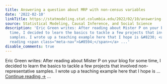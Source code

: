 ```yaml
---
title: Answering a question about MRP with non-census variables
date: '2022-02-10'
linkTitle: https://statmodeling.stat.columbia.edu/2022/02/10/answering-a-question-about-mrp-with-non-census-variables/
source: Statistical Modeling, Causal Inference, and Social Science
description: 'Eric Green writes: After reading about Mister P on your blog for some
  time, I decided to learn the basics to tackle a few projects that involved non-representative
  samples. I wrote up a teaching example here that I hope is &#8230; <a href="https://statmodeling.stat.columbia.edu/2022/02/10/answering-a-question-about-mrp-with-non-census-variables/">Continue
  reading <span class="meta-nav">&#8594;</span></a> ...'
disable_comments: true
---
```

Eric Green writes: After reading about Mister P on your blog for some time, I decided to learn the basics to tackle a few projects that involved non-representative samples. I wrote up a teaching example here that I hope is &#8230; <a href="https://statmodeling.stat.columbia.edu/2022/02/10/answering-a-question-about-mrp-with-non-census-variables/">Continue reading <span class="meta-nav">&#8594;</span></a> ...